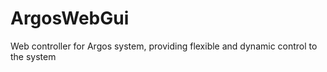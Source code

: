 # ArgosWebGui

Web controller for Argos system, providing flexible and dynamic control to the system
